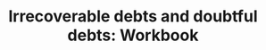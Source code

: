 ---
title: "Irrecoverable debts and doubtful debts: Workbook"
AmazonID: "B0B31V6Z6S"
tags:
- revision workbooks
- debts
levels:
- AAT Level 3
---